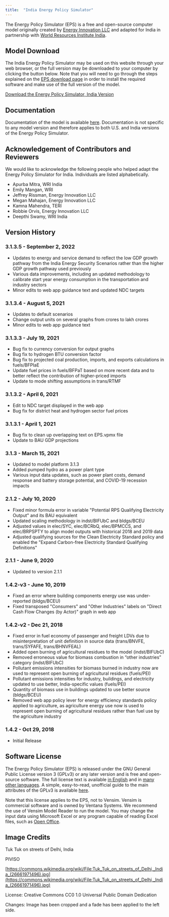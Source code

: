 ```yaml
---
title:  "India Energy Policy Simulator"
---
```


The Energy Policy Simulator (EPS) is a free and open-source computer model originally created by [Energy Innovation LLC](https://energyinnovation.org/) and adapted for India in partnership with [World Resources Institute India](http://wri-india.org/).

## Model Download

The India Energy Policy Simulator may be used on this website through your web browser, or the full version may be downloaded to your computer by clicking the button below.  Note that you will need to go through the steps explained on the [EPS download page](https://docs.energypolicy.solutions/download) in order to install the required software and make use of the full version of the model.

<p><a href="https://github.com/Energy-Innovation/eps-india/archive/3.1.3.5.zip" class="btn">Download the Energy Policy Simulator, India Version</a></p>

## Documentation

Documentation of the model is available [here](https://docs.energypolicy.solutions/).  Documentation is not specific to any model version and therefore applies to both U.S. and India versions of the Energy Policy Simulator.

## Acknowledgement of Contributors and Reviewers
We would like to acknowledge the following people who helped adapt the Energy Policy Simulator for India.  Individuals are listed alphabetically.

* Apurba Mitra, WRI India
* Emily Mangan, WRI
* Jeffrey Rissman, Energy Innovation LLC
* Megan Mahajan, Energy Innovation LLC
* Kamna Mahendra, TERI
* Robbie Orvis, Energy Innovation LLC
* Deepthi Swamy, WRI India

## Version History

### **3.1.3.5 - September 2, 2022**

* Updates to energy and service demand to reflect the low GDP growth pathway from the India Energy Security Scenarios rather than the higher GDP growth pathway used previously
* Various data improvements, including an updated methodology to calibrate start year energy consumption in the transportation and industry sectors
* Minor edits to web app guidance text and updated NDC targets

### **3.1.3.4 - August 5, 2021**

* Updates to default scenarios
* Change output units on several graphs from crores to lakh crores
* Minor edits to web app guidance text

### **3.1.3.3 - July 19, 2021**

* Bug fix to currency conversion for output graphs
* Bug fix to hydrogen BTU conversion factor
* Bug fix to projected coal production, imports, and exports calculations in fuels/BFPIaE
* Update fuel prices in fuels/BFPaT based on more recent data and to better reflect the contribution of higher-priced imports
* Update to mode shifting assumptions in trans/RTMF

### **3.1.3.2 - April 6, 2021**

* Edit to NDC target displayed in the web app
* Bug fix for district heat and hydrogen sector fuel prices

### **3.1.3.1 - April 1, 2021**

* Bug fix to clean up overlapping text on EPS.vpmx file
* Update to BAU GDP projections

### **3.1.3 - March 15, 2021**

* Updated to model platform 3.1.3
* Added pumped hydro as a power plant type
* Various input data updates, such as power plant costs, demand response and battery storage potential, and COVID-19 recession impacts 

### **2.1.2 - July 10, 2020**

* Fixed minor formula error in variable "Potential RPS Qualifying Electricity Output" and its BAU equivalent
* Updated scaling methodology in indst/BIFUbC and bldgs/BCEU
* Adjusted values in elec/SYC, elec/BCRbQ, elec/BPMCCS, and elec/BRPSPTY to align model outputs with historical 2018 and 2019 data
* Adjusted qualifying sources for the Clean Electricity Standard policy and enabled the "Expand Carbon-free Electricity Standard Qualifying Definitions"

### **2.1.1 - June 9, 2020**

* Updated to version 2.1.1

### **1.4.2-v3 - June 10, 2019**

* Fixed an error where building components energy use was under-reported (bldgs/BCEU)
* Fixed transposed "Consumers" and "Other Industries" labels on "Direct Cash Flow Changes (by Actor)" graph in web app 

### **1.4.2-v2 - Dec 21, 2018**

* Fixed error in fuel economy of passenger and freight LDVs due to misinterpretation of unit definition in source data (trans/BNVFE, trans/SYFAFE, trans/BHNVFEAL)
* Added open burning of agricultural residues to the model (indst/BIFUbC)
* Removed erroneous value for biomass combustion in “other industries” category (indst/BIFUbC)
* Pollutant emissions intensities for biomass burned in industry now are used to represent open burning of agricultural residues (fuels/PEI)
* Pollutant emissions intensities for industry, buildings, and electricity updated to use better, India-specific values (fuels/PEI)
* Quantity of biomass use in buildings updated to use better source (bldgs/BCEU)
* Removed web app policy lever for energy efficiency standards policy applied to agriculture, as agriculture energy use now is used to represent open burning of agricultural residues rather than fuel use by the agriculture industry

### **1.4.2 - Oct 29, 2018**

* Initial Release

## Software License

The Energy Policy Simulator (EPS) is released under the GNU General Public License version 3 (GPLv3) or any later version and is free and open-source software.  The full license text is available [in English](http://www.gnu.org/licenses/gpl-3.0.en.html) and in [many other languages](http://www.gnu.org/licenses/translations.html).  A simple, easy-to-read, unofficial guide to the main attributes of the GPLv3 is available <a href="https://tldrlegal.com/license/gnu-general-public-license-v3-(gpl-3)">here</a>.

Note that this license applies to the EPS, not to Vensim.  Vensim is commercial software and is owned by Ventana Systems.  We recommend the use of Vensim Model Reader to run the model.  You may change the input data using Microsoft Excel or any program capable of reading Excel files, such as [Open Office](https://www.openoffice.org/).

## Image Credits

Tuk Tuk on streets of Delhi, India

PIVISO

[https://commons.wikimedia.org/wiki/File:Tuk_Tuk_on_streets_of_Delhi,_India_(26661971496).jpg](https://commons.wikimedia.org/wiki/File:Tuk_Tuk_on_streets_of_Delhi,_India_(26661971496).jpg)

License: Creative Commons CC0 1.0 Universal Public Domain Dedication

Changes: Image has been cropped and a fade has been applied to the left side.
